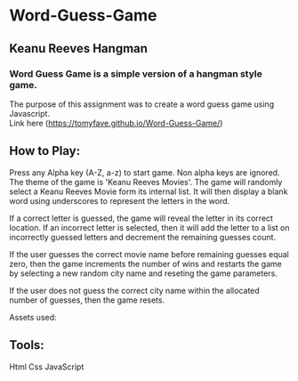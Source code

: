 # Word-Guess-Game
## Keanu Reeves Hangman
### Word Guess Game is a simple version of a hangman style game. 
The purpose of this assignment was to create a word guess game using Javascript.  
Link here (https://tomyfave.github.io/Word-Guess-Game/)
## How to Play:
Press any Alpha key (A-Z, a-z) to start game. Non alpha keys are ignored. The theme of the game is 'Keanu Reeves Movies'. The game will randomly select a Keanu Reeves Movie form its internal list. It will then display a blank word using underscores to represent the letters in the word. 

If a correct letter is guessed, the game will reveal the letter in its correct location. If an incorrect letter is selected, then it will add the letter to a list on incorrectly guessed letters and decrement the remaining guesses count.

If the user guesses the correct movie name before remaining guesses equal zero, then the game increments the number of wins and restarts the game by selecting a new random city name and reseting the game parameters.

If the user does not guess the correct city name within the allocated number of guesses, then the game resets.

Assets used:

## Tools:
Html
Css
JavaScript
